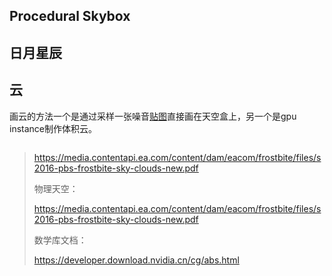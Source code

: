 ## Procedural Skybox

## 日月星辰

## 云

画云的方法一个是通过采样一张噪音[贴图](https://timcoster.files.wordpress.com/2019/09/cloudstileable1_maintex.png)直接画在天空盒上，另一个是gpu instance制作体积云。

```

```







> https://media.contentapi.ea.com/content/dam/eacom/frostbite/files/s2016-pbs-frostbite-sky-clouds-new.pdf
>
> 物理天空：
>
> https://media.contentapi.ea.com/content/dam/eacom/frostbite/files/s2016-pbs-frostbite-sky-clouds-new.pdf
>
> 
>
> 数学库文档：
>
> https://developer.download.nvidia.cn/cg/abs.html
